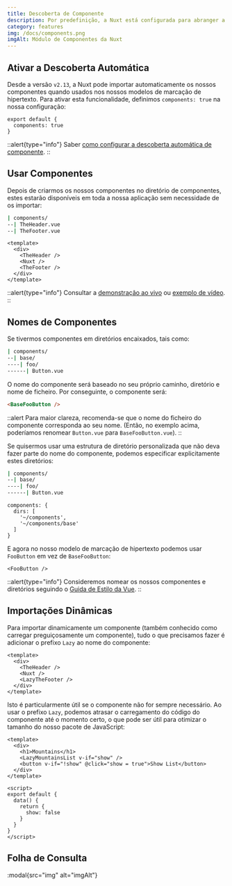 ```yaml
---
title: Descoberta de Componente
description: Por predefinição, a Nuxt está configurada para abranger a maioria dos casos de utilização. Esta configuração predefinida pode ser sobrescrita com o ficheiro de configuração da Nuxt.
category: features
img: /docs/components.png
imgAlt: Módulo de Componentes da Nuxt
---
```


## Ativar a Descoberta Automática

Desde a versão `v2.13`, a Nuxt pode importar automaticamente os nossos componentes quando usados nos nossos modelos de marcação de hipertexto. Para ativar esta funcionalidade, definimos `components: true` na nossa configuração:

```js{}[nuxt.config.js]
export default {
  components: true
}
```

::alert{type="info"}
Saber [como configurar a descoberta automática de componente](/docs/configuration-glossary/configuration-components#avançado).
::

## Usar Componentes

Depois de criarmos os nossos componentes no diretório de componentes, estes estarão disponíveis em toda a nossa aplicação sem necessidade de os importar:

```bash
| components/
--| TheHeader.vue
--| TheFooter.vue
```

```html{}[layouts/default.vue]
<template>
  <div>
    <TheHeader />
    <Nuxt />
    <TheFooter />
  </div>
</template>
```

::alert{type="info"}
Consultar a [demonstração ao vivo](https://codesandbox.io/s/nuxt-components-cou9k) ou [exemplo de vídeo](https://www.youtube.com/watch?v=lQ8OBrgVVr8).
::

## Nomes de Componentes

Se tivermos componentes em diretórios encaixados, tais como:

```bash
| components/
--| base/
----| foo/
------| Button.vue
```

O nome do componente será baseado no seu próprio caminho, diretório e nome de ficheiro. Por conseguinte, o componente será:

```html
<BaseFooButton />
```

::alert
Para maior clareza, recomenda-se que o nome do ficheiro do componente corresponda ao seu nome. (Então, no exemplo acima, poderíamos renomear `Button.vue` para `BaseFooButton.vue`).
::

Se quisermos usar uma estrutura de diretório personalizada que não deva fazer parte do nome do componente, podemos especificar explicitamente estes diretórios:

```bash
| components/
--| base/
----| foo/
------| Button.vue
```

```bash{}[nuxt.config.js]
components: {
  dirs: [
    '~/components',
    '~/components/base'
  ]
}
```

E agora no nosso modelo de marcação de hipertexto podemos usar `FooButton` em vez de `BaseFooButton`:

```html{}[pages/index.vue]
<FooButton />
```

::alert{type="info"}
Consideremos nomear os nossos componentes e diretórios seguindo o [Guida de Estilo da Vue](https://v2.vuejs.org/v2/style-guide/).
::

## Importações Dinâmicas

Para importar dinamicamente um componente (também conhecido como carregar preguiçosamente um componente), tudo o que precisamos fazer é adicionar o prefixo `Lazy` ao nome do componente:

```html{}[layouts/default.vue]
<template>
  <div>
    <TheHeader />
    <Nuxt />
    <LazyTheFooter />
  </div>
</template>
```

Isto é particularmente útil se o componente não for sempre necessário. Ao usar o prefixo `Lazy`, podemos atrasar o carregamento do código do componente até o momento certo, o que pode ser útil para otimizar o tamanho do nosso pacote de JavaScript:

```html{}[pages/index.vue]
<template>
  <div>
    <h1>Mountains</h1>
    <LazyMountainsList v-if="show" />
    <button v-if="!show" @click="show = true">Show List</button>
  </div>
</template>

<script>
export default {
  data() {
    return {
      show: false
    }
  }
}
</script>
```

## Folha de Consulta

:modal{src="img" alt="imgAlt"}
